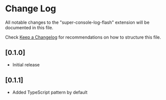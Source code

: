 # Change Log

All notable changes to the "super-console-log-flash" extension will be documented in this file.

Check [Keep a Changelog](http://keepachangelog.com/) for recommendations on how to structure this file.

## [0.1.0]

- Initial release

## [0.1.1]

- Added TypeScript pattern by default
